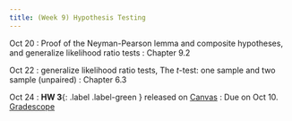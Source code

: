 ```yaml
---
title: (Week 9) Hypothesis Testing
---
```


Oct 20
: Proof of the Neyman-Pearson lemma and composite hypotheses, and generalize likelihood ratio tests
  : Chapter 9.2

Oct 22
: generalize likelihood ratio tests, The *t*-test: one sample and two sample (unpaired)
  : Chapter 6.3

Oct 24
: **HW 3**{: .label .label-green } released on [Canvas](https://umich.instructure.com/courses/797194)
  : Due on Oct 10. [Gradescope](https://www.gradescope.com/courses/1094791)
